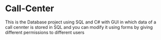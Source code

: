 # Call-Center
This is the Database project using SQL and C# with GUI in which data of a call  cennter is stored in SQL and you can modify it using forms by giving different permissions to different users
